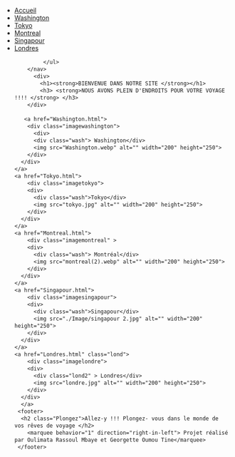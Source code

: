 <!DOCTYPE html>
<html lang="en">
<head>
    <meta charset="UTF-8">
    <meta name="viewport" content="width=device-width, initial-scale=1.0">
    <title>Document</title>
    <link rel="stylesheet" href="style.css">
</head>
<body class="Accueil">
    <div>
        <nav>
            <ul id="menu">
                <li> <a href="index.html">Accueil</a></li>
                  <li><a href="Washington.html">Washington</a></li>
                <li><a href="Tokyo.html">Tokyo</a></li>
                <li><a href="Montreal.html">Montreal</a></li>
                <li><a href="Singapour.html">Singapour</a></li>
                 <li><a href="Londres.html">Londres</a></li>
    
             </ul>
        </nav>
          <div>
            <h1><strong>BIENVENUE DANS NOTRE SITE </strong></h1>
            <h3> <strong>NOUS AVONS PLEIN D'ENDROITS POUR VOTRE VOYAGE !!!! </strong> </h3>
        </div>
       
       <a href="Washington.html">
        <div class="imagewashington">
          <div>
          <div class="wash"> Washington</div>
          <img src="Washington.webp" alt="" width="200" height="250">
        </div>
      </div>
    </a>
    <a href="Tokyo.html">
        <div class="imagetokyo">
        <div>
          <div class="wash">Tokyo</div>
          <img src="tokyo.jpg" alt="" width="200" height="250">
        </div>
      </div>
    </a>
    <a href="Montreal.html">
        <div class="imagemontreal" >
        <div>
          <div class="wash"> Montréal</div>
          <img src="montreal(2).webp" alt="" width="200" height="250">
        </div>
      </div>
    </a>
    <a href="Singapour.html">
        <div class="imagesingapour">
        <div>
          <div class="wash">Singapour</div>
          <img src="./Image/singapour 2.jpg" alt="" width="200" height="250">
        </div>
      </div>
    </a>
    <a href="Londres.html" class="lond">
        <div class="imagelondre">
        <div>
          <div class="lond2" > Londres</div>
          <img src="londre.jpg" alt="" width="200" height="250">
        </div>
      </div>
      </a>
     <footer>
      <h2 class="Plongez">Allez-y !!! Plongez- vous dans le monde de vos rêves de voyage </h2>
        <marquee behavior="1" direction="right-in-left"> Projet réalisé par Oulimata Rassoul Mbaye et Georgette Oumou Tine</marquee>
     </footer>  
  
</body>
</html>
